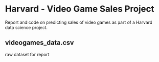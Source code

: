 # Harvard - Video Game Sales Project

Report and code on predicting sales of video games as part of a Harvard data science project.

## videogames_data.csv
raw dataset for report